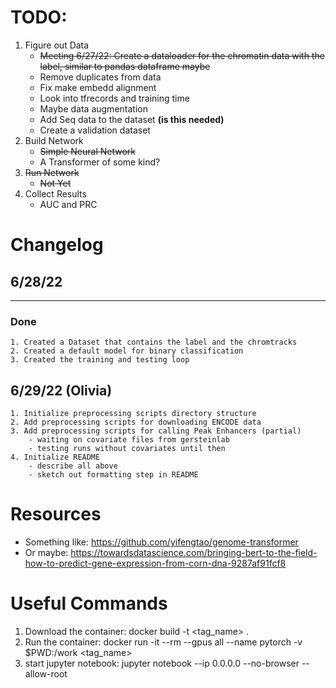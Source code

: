 
# TODO:

1. Figure out Data
    * ~~Meeting 6/27/22: Create a dataloader for the chromatin data with the label, similar to pandas dataframe maybe~~
    * Remove duplicates from data
    * Fix make embedd alignment
    * Look into tfrecords and training time 
    * Maybe data augmentation
    * Add Seq data to the dataset **(is this needed)**
    * Create a validation dataset
2. Build Network
    * ~~Simple Neural Network~~
    * A Transformer of some kind?
3. ~~Run Network~~
    * ~~Not Yet~~
4. Collect Results
    * AUC and PRC


# Changelog
## 6/28/22
---
### Done
    1. Created a Dataset that contains the label and the chromtracks
    2. Created a default model for binary classification
    3. Created the training and testing loop

## 6/29/22 (Olivia)
    1. Initialize preprocessing scripts directory structure
    2. Add preprocessing scripts for downloading ENCODE data
    3. Add preprocessing scripts for calling Peak Enhancers (partial)
        - waiting on covariate files from gersteinlab
        - testing runs without covariates until then
    4. Initialize README
        - describe all above
        - sketch out formatting step in README

# Resources

* Something like: https://github.com/yifengtao/genome-transformer
* Or maybe: https://towardsdatascience.com/bringing-bert-to-the-field-how-to-predict-gene-expression-from-corn-dna-9287af91fcf8

# Useful Commands
1. Download the container: docker build -t <tag_name> .
2. Run the container: docker run -it --rm --gpus all --name pytorch -v $PWD:/work <tag_name> 
3. start jupyter notebook: jupyter notebook --ip 0.0.0.0 --no-browser --allow-root
